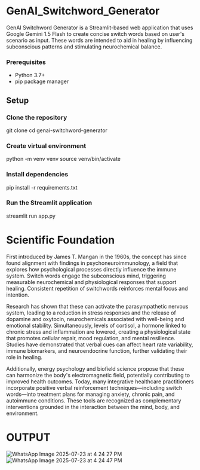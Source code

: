 # GenAI_Switchword_Generator

GenAI Switchword Generator is a Streamlit-based web application that uses Google Gemini 1.5 Flash to create concise switch words based on user's scenario as input. These words are intended to aid in healing by influencing subconscious patterns and stimulating neurochemical balance.

### Prerequisites

- Python 3.7+
- pip package manager

## Setup

### Clone the repository
git clone cd genai-switchword-generator

### Create virtual environment
python -m venv venv
source venv/bin/activate  

### Install dependencies
pip install -r requirements.txt

### Run the Streamlit application
streamlit run app.py

# Scientific Foundation

First introduced by James T. Mangan in the 1960s, the concept has since found alignment with findings in psychoneuroimmunology, a field that explores how psychological processes directly influence the immune system. Switch words engage the subconscious mind, triggering measurable neurochemical and physiological responses that support healing. Consistent repetition of switchwords reinforces mental focus and intention.

Research has shown that these can activate the parasympathetic nervous system, leading to a reduction in stress responses and the release of dopamine and oxytocin, neurochemicals associated with well-being and emotional stability. Simultaneously, levels of cortisol, a hormone linked to chronic stress and inflammation are lowered, creating a physiological state that promotes cellular repair, mood regulation, and mental resilience.
Studies have demonstrated that verbal cues can affect heart rate variability, immune biomarkers, and neuroendocrine function, further validating their role in healing. 

Additionally, energy psychology and biofield science propose that these can harmonize the body's electromagnetic field, potentially contributing to improved health outcomes.
Today, many integrative healthcare practitioners incorporate positive verbal reinforcement techniques—including switch words—into treatment plans for managing anxiety, chronic pain, and autoimmune conditions. These tools are recognized as complementary interventions grounded in the interaction between the mind, body, and environment.

# OUTPUT
![WhatsApp Image 2025-07-23 at 4 24 27 PM](https://github.com/user-attachments/assets/a4696000-6e86-4c41-b020-7667c385db5e)
![WhatsApp Image 2025-07-23 at 4 24 47 PM](https://github.com/user-attachments/assets/59e3de90-930c-4ce8-bc35-3d6475ec5e04)

